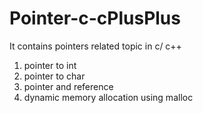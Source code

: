 # Pointer-c-cPlusPlus
It contains pointers related topic in c/ c++
1. pointer to int
2. pointer to char
3. pointer and reference
4. dynamic memory allocation using malloc
